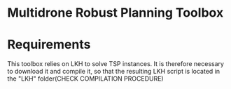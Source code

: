 # Multidrone Robust Planning Toolbox

# Requirements
This toolbox relies on LKH to solve TSP instances. It is therefore necessary to download it and compile it,
 so that the resulting LKH script is located in the "LKH" folder(CHECK COMPILATION PROCEDURE)

